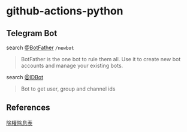 # github-actions-python

## Telegram Bot

search [@BotFather](https://telegram.me/BotFather)  `/newbot`  
> BotFather is the one bot to rule them all. Use it to create new bot accounts and manage your existing bots.

search [@IDBot](https://telegram.im/@username_to_id_bot)  
> Bot to get user, group and channel ids

## References

[除權除息表](http://jsjustweb.jihsun.com.tw/z/ze/zeb/zeb.djhtm)  